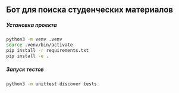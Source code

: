 ## Бот для поиска студенческих материалов

##### Установка проекта
``` bash 
python3 -m venv .venv
source .venv/bin/activate
pip install -r requirements.txt
pip install -e .
```

##### Запуск тестов
``` bash
python3 -m unittest discover tests
```